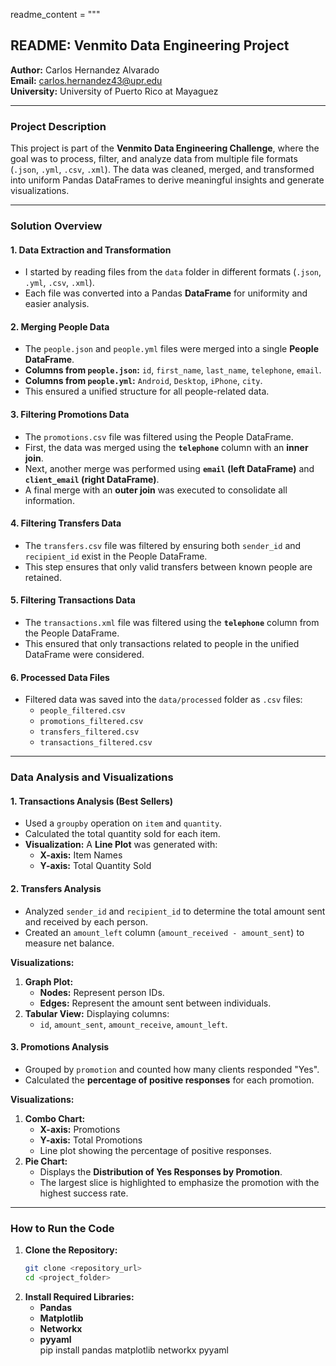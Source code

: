 
readme_content = """
## **README: Venmito Data Engineering Project**  
**Author:** Carlos Hernandez Alvarado  
**Email:** [carlos.hernandez43@upr.edu](mailto:carlos.hernandez43@upr.edu)  
**University:** University of Puerto Rico at Mayaguez  

---

### **Project Description**

This project is part of the **Venmito Data Engineering Challenge**, where the goal was to process, filter, and analyze data from multiple file formats (`.json`, `.yml`, `.csv`, `.xml`). The data was cleaned, merged, and transformed into uniform Pandas DataFrames to derive meaningful insights and generate visualizations.

---

### **Solution Overview**

#### **1. Data Extraction and Transformation**  
- I started by reading files from the `data` folder in different formats (`.json`, `.yml`, `.csv`, `.xml`).  
- Each file was converted into a Pandas **DataFrame** for uniformity and easier analysis.  

#### **2. Merging People Data**  
- The `people.json` and `people.yml` files were merged into a single **People DataFrame**.  
- **Columns from `people.json`:** `id`, `first_name`, `last_name`, `telephone`, `email`.  
- **Columns from `people.yml`:** `Android`, `Desktop`, `iPhone`, `city`.  
- This ensured a unified structure for all people-related data.

#### **3. Filtering Promotions Data**  
- The `promotions.csv` file was filtered using the People DataFrame.  
- First, the data was merged using the **`telephone`** column with an **inner join**.  
- Next, another merge was performed using **`email` (left DataFrame)** and **`client_email` (right DataFrame)**.  
- A final merge with an **outer join** was executed to consolidate all information.

#### **4. Filtering Transfers Data**  
- The `transfers.csv` file was filtered by ensuring both `sender_id` and `recipient_id` exist in the People DataFrame.  
- This step ensures that only valid transfers between known people are retained.

#### **5. Filtering Transactions Data**  
- The `transactions.xml` file was filtered using the **`telephone`** column from the People DataFrame.  
- This ensured that only transactions related to people in the unified DataFrame were considered.

#### **6. Processed Data Files**  
- Filtered data was saved into the `data/processed` folder as `.csv` files:  
   - `people_filtered.csv`  
   - `promotions_filtered.csv`  
   - `transfers_filtered.csv`  
   - `transactions_filtered.csv`  

---

### **Data Analysis and Visualizations**

#### **1. Transactions Analysis (Best Sellers)**  
- Used a `groupby` operation on `item` and `quantity`.  
- Calculated the total quantity sold for each item.  
- **Visualization:** A **Line Plot** was generated with:  
   - **X-axis:** Item Names  
   - **Y-axis:** Total Quantity Sold  

#### **2. Transfers Analysis**  
- Analyzed `sender_id` and `recipient_id` to determine the total amount sent and received by each person.  
- Created an `amount_left` column (`amount_received - amount_sent`) to measure net balance.  

**Visualizations:**  
1. **Graph Plot:**  
   - **Nodes:** Represent person IDs.  
   - **Edges:** Represent the amount sent between individuals.  
2. **Tabular View:** Displaying columns:  
   - `id`, `amount_sent`, `amount_receive`, `amount_left`.  

#### **3. Promotions Analysis**  
- Grouped by `promotion` and counted how many clients responded "Yes".  
- Calculated the **percentage of positive responses** for each promotion.

**Visualizations:**  
1. **Combo Chart:**  
   - **X-axis:** Promotions  
   - **Y-axis:** Total Promotions  
   - Line plot showing the percentage of positive responses.  
2. **Pie Chart:**  
   - Displays the **Distribution of Yes Responses by Promotion**.  
   - The largest slice is highlighted to emphasize the promotion with the highest success rate.  

---

### **How to Run the Code**

1. **Clone the Repository:**  
   ```bash
   git clone <repository_url>
   cd <project_folder>

2. **Install Required Libraries:**  
   - **Pandas** 
   - **Matplotlib**  
   - **Networkx**  
   - **pyyaml**   
   pip install pandas matplotlib networkx pyyaml